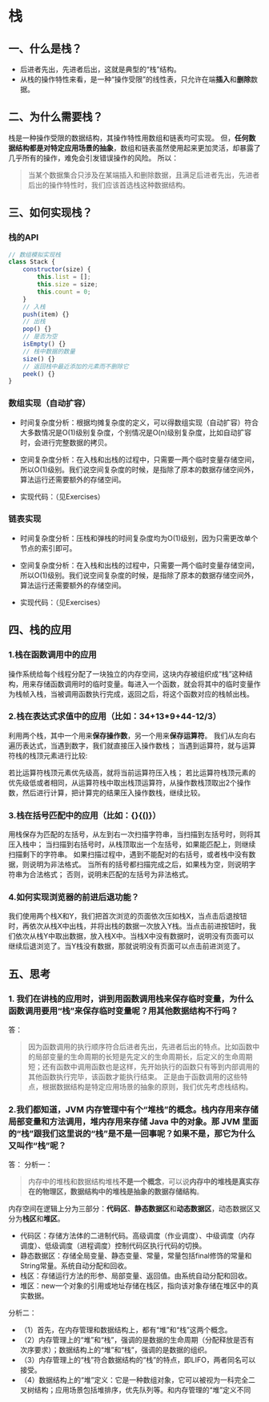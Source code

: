 # 栈

## 一、什么是栈？
* 后进者先出，先进者后出，这就是典型的“栈”结构。
* 从栈的操作特性来看，是一种“操作受限”的线性表，只允许在端**插入**和**删除**数据。

## 二、为什么需要栈？
栈是一种操作受限的数据结构，其操作特性用数组和链表均可实现。
但，**任何数据结构都是对特定应用场景的抽象**，数组和链表虽然使用起来更加灵活，却暴露了几乎所有的操作，难免会引发错误操作的风险。
所以：
> 当某个数据集合只涉及在某端插入和删除数据，且满足后进者先出，先进者后出的操作特性时，我们应该首选栈这种数据结构。

## 三、如何实现栈？

### 栈的API

```javascript
// 数组模拟实现栈
class Stack {
    constructor(size) {
        this.list = [];
        this.size = size;
        this.count = 0;
    }
    // 入栈
    push(item) {}
    // 出栈
    pop() {}
    // 是否为空
    isEmpty() {}
    // 栈中数据的数量
    size() {}
    // 返回栈中最近添加的元素而不删除它
    peek() {}
}
```

### 数组实现（自动扩容）
* 时间复杂度分析：根据均摊复杂度的定义，可以得数组实现（自动扩容）符合大多数情况是O(1)级别复杂度，个别情况是O(n)级别复杂度，比如自动扩容时，会进行完整数据的拷贝。

* 空间复杂度分析：在入栈和出栈的过程中，只需要一两个临时变量存储空间，所以O(1)级别。我们说空间复杂度的时候，是指除了原本的数据存储空间外，算法运行还需要额外的存储空间。

* 实现代码：（见Exercises）

### 链表实现
* 时间复杂度分析：压栈和弹栈的时间复杂度均为O(1)级别，因为只需更改单个节点的索引即可。

* 空间复杂度分析：在入栈和出栈的过程中，只需要一两个临时变量存储空间，所以O(1)级别。我们说空间复杂度的时候，是指除了原本的数据存储空间外，算法运行还需要额外的存储空间。

* 实现代码：（见Exercises）

## 四、栈的应用
### 1.栈在函数调用中的应用
操作系统给每个线程分配了一块独立的内存空间，这块内存被组织成“栈”这种结构，用来存储函数调用时的临时变量。每进入一个函数，就会将其中的临时变量作为栈帧入栈，当被调用函数执行完成，返回之后，将这个函数对应的栈帧出栈。

### 2.栈在表达式求值中的应用（比如：34+13*9+44-12/3）
利用两个栈，其中一个用来**保存操作数**，另一个用来**保存运算符**。
我们从左向右遍历表达式，当遇到数字，我们就直接压入操作数栈；
当遇到运算符，就与运算符栈的栈顶元素进行比较:

若比运算符栈顶元素优先级高，就将当前运算符压入栈；
若比运算符栈顶元素的优先级低或者相同，从运算符栈中取出栈顶运算符，从操作数栈顶取出2个操作数，然后进行计算，把计算完的结果压入操作数栈，继续比较。

### 3.栈在括号匹配中的应用（比如：{}{[()]()}）
用栈保存为匹配的左括号，从左到右一次扫描字符串，当扫描到左括号时，则将其压入栈中；
当扫描到右括号时，从栈顶取出一个左括号，如果能匹配上，则继续扫描剩下的字符串。
如果扫描过程中，遇到不能配对的右括号，或者栈中没有数据，则说明为非法格式。
当所有的括号都扫描完成之后，如果栈为空，则说明字符串为合法格式；
否则，说明未匹配的左括号为非法格式。

### 4.如何实现浏览器的前进后退功能？
我们使用两个栈X和Y，我们把首次浏览的页面依次压如栈X，当点击后退按钮时，再依次从栈X中出栈，并将出栈的数据一次放入Y栈。当点击前进按钮时，我们依次从栈Y中取出数据，放入栈X中。当栈X中没有数据时，说明没有页面可以继续后退浏览了。当Y栈没有数据，那就说明没有页面可以点击前进浏览了。

## 五、思考
### 1. 我们在讲栈的应用时，讲到用函数调用栈来保存临时变量，为什么函数调用要用“栈”来保存临时变量呢？用其他数据结构不行吗？

答：
> 因为函数调用的执行顺序符合后进者先出，先进者后出的特点。比如函数中的局部变量的生命周期的长短是先定义的生命周期长，后定义的生命周期短；还有函数中调用函数也是这样，先开始执行的函数只有等到内部调用的其他函数执行完毕，该函数才能执行结束。
> 正是由于函数调用的这些特点，根据数据结构是特定应用场景的抽象的原则，我们优先考虑栈结构。

### 2.我们都知道，JVM 内存管理中有个“堆栈”的概念。栈内存用来存储局部变量和方法调用，堆内存用来存储 Java 中的对象。那 JVM 里面的“栈”跟我们这里说的“栈”是不是一回事呢？如果不是，那它为什么又叫作“栈”呢？

答：
分析一：
> 内存中的堆栈和数据结构堆栈**不是一个概念**，可以说**内存中的堆栈是真实存在的物理区，数据结构中的堆栈是抽象的数据存储结构**。

内存空间在逻辑上分为三部分：**代码区**、**静态数据区**和**动态数据区**，动态数据区又分为**栈区**和**堆区**。

* 代码区：存储方法体的二进制代码。高级调度（作业调度）、中级调度（内存调度）、低级调度（进程调度）控制代码区执行代码的切换。
* 静态数据区：存储全局变量、静态变量、常量，常量包括final修饰的常量和String常量。系统自动分配和回收。
* 栈区：存储运行方法的形参、局部变量、返回值。由系统自动分配和回收。
* 堆区：new一个对象的引用或地址存储在栈区，指向该对象存储在堆区中的真实数据。

分析二：

* （1）首先，在内存管理和数据结构上，都有“堆”和“栈”这两个概念。
* （2）内存管理上的“堆”和“栈”，强调的是数据的生命周期（分配释放是否有次序要求）；数据结构上的“堆”和“栈”，强调的是数据的组织。
* （3）内存管理上的“栈”符合数据结构的“栈”的特点，即LIFO，两者同名可以接受。
* （4）数据结构上的“堆”定义：它是一种数组对象，它可以被视为一科完全二叉树结构；应用场景包括堆排序，优先队列等。和内存管理的“堆”定义不同